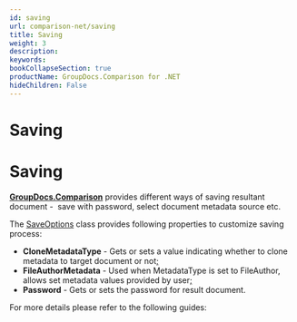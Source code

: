 ```yaml
---
id: saving
url: comparison-net/saving
title: Saving
weight: 3
description: 
keywords: 
bookCollapseSection: true
productName: GroupDocs.Comparison for .NET
hideChildren: False
---
```


# Saving

# Saving

**[GroupDocs.Comparison](https://products.groupdocs.com/comparison/net)** provides different ways of saving resultant document -  save with password, select document metadata source etc.

The [SaveOptions](https://apireference.groupdocs.com/net/comparison/groupdocs.comparison.options/saveoptions) class provides following properties to customize saving process:

*   **CloneMetadataType** - Gets or sets a value indicating whether to clone metadata to target document or not[;](https://wiki.lisbon.dynabic.com/display/comparison/Set+password+for+resultant+document)
*   **FileAuthorMetadata** - Used when MetadataType is set to FileAuthor, allows set metadata values provided by user[;](https://wiki.lisbon.dynabic.com/display/comparison/Set+password+for+resultant+document)
*   **Password** - Gets or sets the password for result document.  
      
    

For more details please refer to the following guides:
